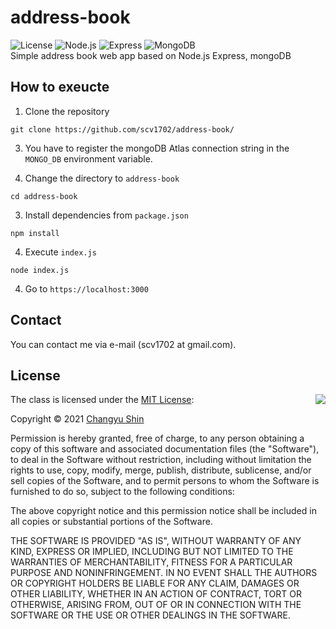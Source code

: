 # address-book
![License](https://img.shields.io/badge/Licence-MIT-blue.svg)
![Node.js](https://img.shields.io/badge/Node.js-339933.svg)
![Express](https://img.shields.io/badge/Express-000000.svg)
![MongoDB](https://img.shields.io/badge/MongoDB-47A248.svg)<br>
Simple address book web app based on Node.js Express, mongoDB

## How to exeucte
1. Clone the repository
```
git clone https://github.com/scv1702/address-book/
```

3. You have to register the mongoDB Atlas connection string in the `MONGO_DB` environment variable.

2. Change the directory to ```address-book```
```
cd address-book
```

3. Install dependencies from `package.json`
```
npm install
```

4. Execute `index.js`
```
node index.js
```

4. Go to `https://localhost:3000`

## Contact
You can contact me via e-mail (scv1702 at gmail.com).

## License

<img align="right" src="http://opensource.org/trademarks/opensource/OSI-Approved-License-100x137.png">

The class is licensed under the [MIT License](http://opensource.org/licenses/MIT):

Copyright &copy; 2021 [Changyu Shin](http://github.com/scv1702)

Permission is hereby granted, free of charge, to any person obtaining a copy of this software and associated documentation files (the "Software"), to deal in the Software without restriction, including without limitation the rights to use, copy, modify, merge, publish, distribute, sublicense, and/or sell copies of the Software, and to permit persons to whom the Software is furnished to do so, subject to the following conditions:

The above copyright notice and this permission notice shall be included in all copies or substantial portions of the Software.

THE SOFTWARE IS PROVIDED "AS IS", WITHOUT WARRANTY OF ANY KIND, EXPRESS OR IMPLIED, INCLUDING BUT NOT LIMITED TO THE WARRANTIES OF MERCHANTABILITY, FITNESS FOR A PARTICULAR PURPOSE AND NONINFRINGEMENT. IN NO EVENT SHALL THE AUTHORS OR COPYRIGHT HOLDERS BE LIABLE FOR ANY CLAIM, DAMAGES OR OTHER LIABILITY, WHETHER IN AN ACTION OF CONTRACT, TORT OR OTHERWISE, ARISING FROM, OUT OF OR IN CONNECTION WITH THE SOFTWARE OR THE USE OR OTHER DEALINGS IN THE SOFTWARE.
